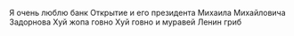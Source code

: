 Я очень люблю банк Открытие и его президента Михаила Михайловича Задорнова
Хуй жопа говно
Хуй говно и муравей
Ленин гриб